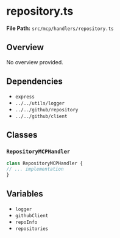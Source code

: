 # repository.ts

**File Path:** `src/mcp/handlers/repository.ts`

## Overview

No overview provided.

## Dependencies

- `express`
- `../../utils/logger`
- `../../github/repository`
- `../../github/client`

## Classes

### `RepositoryMCPHandler`

```typescript
class RepositoryMCPHandler {
// ... implementation
}
```

## Variables

- `logger`
- `githubClient`
- `repoInfo`
- `repositories`

